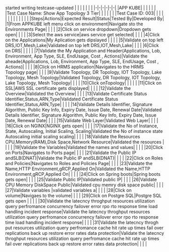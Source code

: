 started writing testcase-updated
| | | | | | |
|-|-|-|-|-|-|
|APP KUBE| | | | | |
|Test Case Name: Show App Topology 3 Tier| | | | | |
|Test Case ID: 003| | | | | |
| | | | | | |
|Steps|Actions|Expected Result|Status|Tested By|Developed By|
|1|From APPKUBE left menu click on environment|Navigate sto the Environments Page| | | |
|2|Click on service dropdown|Dropdown gets open| | | |
|3|Select the aws  service|aws service get selected| | | |
|4|Click on the Applications|My Aplication gets dipslayed | | | |
|5|Validate on top left DRS,IOT,Mesh,Lake|Validated on top left DRS,IOT,Mesh,Lake| | | |
|6|Click on DRS| | | | |
|7|Validate the My Application and Header(Applications, Lob, Environment, App Type, SLE, EndUsage, Cost , Actions)|Validate the aheade(Applications, Lob, Environment, App Type, SLE, EndUsage, Cost , Actions)| | | |
|8|Click on HRMS application|Navigates to the HRMS Topology page| | | |
|9|Validate Topology, DR Topology, IOT Topology, Lake Topology, Mesh Topology|Validated Topology, DR Topology, IOT Topology, Lake Topology, Mesh Topology| | | |
|10|Click onTopology| | | | |
|11|Click on SSL|AWS SSL certificate gets displayed| | | |
|12|Validate the Overview|Validated the Overview| | | |
|13|Validate Certificate Status Identifier,Status,ARN,Type|Validated Certificate Status Identifier,Status,ARN,Type| | | |
|14|Validate Details Identifier, Signature Algorithm, Public Key Info, Expiry Date, Issue Date, Renewal Date|Validated Details Identifier, Signature Algorithm, Public Key Info, Expiry Date, Issue Date, Renewal Date| | | |
|15|Validate Web Layer|Validated Web Layer| | | |
|16|Click on NGINX|NGINX gets open| | | |
|17|Validate the No of Instance, State, Autoscaling, Initial Scaling, Scaling|Validated the No of instance state Autoscaling initial scaling scaling| | | |
|18|Validate the Resources CPU,Memory(RAM),Disk Space,Network Resource|Validated the resources | | | |
|19|Validate the Variables|Validated the names and values| | | |
|20|Click on  Ports|Navigates to Ports page| | | |
|21|Validate the Public IP andSLB(DNAT)|Validate the Public IP andSLB(DNAT)| | | |
|22|Click on Roles and Policies|Navigates to Roles and Policies Page| | | |
|23|Validate the Name,HTTP Environment,gRCP,Applied On|Validated the Name,HTTP Environment,gRCP,Applied On| | | |
|24|Click on Spring boots|Spring boots gets open| | | |
|25|Validate Public IP|Validated public IP| | | |
|26|Validate CPU Memory DiskSpace Public|Validated cpu memry disk space public| | | |
|27|Validate variables |validated variables a| | | |
|28|Click on volume|Navigaes to the volume| | | |
|29|Click on Postgre SQL|Postgre SQL gets open | | | |
|30|Validate the latecncy throghput resources utilization query perfromance concurrency failover error rpo rto response time load handling incident response|Validate the latecncy throghput resources utilization query perfromance concurrency failover error rpo rto response time load handling incident response| | | |
|31|Validate the latecncy throgh put resources utilization query perfromance cache hit rate up times fail over replications back up restore error rates data protection|Validate the latecncy throghput resources utilization query perfromance cache hit rate up times fail over replications back up restore error rates data protection| | | |
